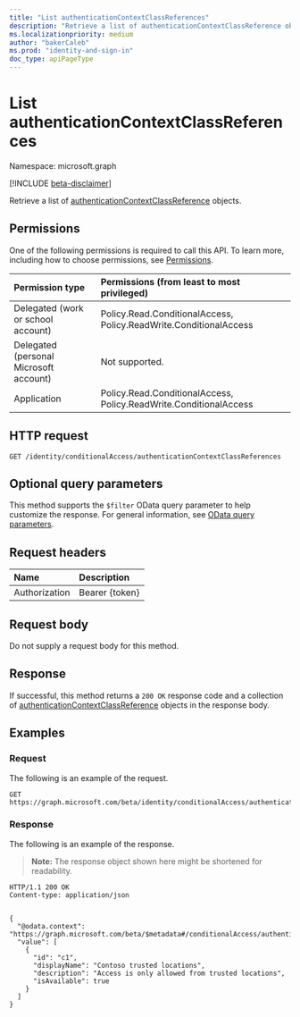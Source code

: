 ```yaml
---
title: "List authenticationContextClassReferences"
description: "Retrieve a list of authenticationContextClassReference objects."
ms.localizationpriority: medium
author: "bakerCaleb"
ms.prod: "identity-and-sign-in"
doc_type: apiPageType
---
```


# List authenticationContextClassReferences

Namespace: microsoft.graph

[!INCLUDE [beta-disclaimer](../../includes/beta-disclaimer.md)]

Retrieve a list of [authenticationContextClassReference](../resources/authenticationcontextclassreference.md) objects.

## Permissions

One of the following permissions is required to call this API. To learn more, including how to choose permissions, see [Permissions](/graph/permissions-reference).

|Permission type                        | Permissions (from least to most privileged)                                       |
|:--------------------------------------|:----------------------------------------------------------------------------------|
|Delegated (work or school account)     | Policy.Read.ConditionalAccess, Policy.ReadWrite.ConditionalAccess |
|Delegated (personal Microsoft account) | Not supported. |
|Application                            | Policy.Read.ConditionalAccess, Policy.ReadWrite.ConditionalAccess |

## HTTP request

<!-- { "blockType": "ignored" } -->

```http
GET /identity/conditionalAccess/authenticationContextClassReferences
```
## Optional query parameters

This method supports the `$filter` OData query parameter to help customize the response. For general information, see [OData query parameters](/graph/query-parameters).

## Request headers

| Name      |Description|
|:----------|:----------|
| Authorization | Bearer {token} |

## Request body

Do not supply a request body for this method.

## Response

If successful, this method returns a `200 OK` response code and a collection of [authenticationContextClassReference](..\resources\authenticationcontextclassreference.md) objects in the response body.

## Examples

### Request

The following is an example of the request.

<!-- {
  "blockType": "request",
  "name": "get_conditionalAccess_authenticationcontextclassreference"
}-->

```msgraph-interactive
GET https://graph.microsoft.com/beta/identity/conditionalAccess/authenticationContextClassReferences
```
### Response


The following is an example of the response.

> **Note:** The response object shown here might be shortened for readability.

<!-- {
  "blockType": "response",
  "truncated": false,
  "@odata.type": "microsoft.graph.authenticationContextClassReference",
  "isCollection": true
} -->

```http
HTTP/1.1 200 OK
Content-type: application/json


{
  "@odata.context": "https://graph.microsoft.com/beta/$metadata#/conditionalAccess/authenticationContextClassReferences",
  "value": [
    {
      "id": "c1",
      "displayName": "Contoso trusted locations",
      "description": "Access is only allowed from trusted locations",
      "isAvailable": true
    }
  ]
}


```

<!-- uuid: 16cd6b66-4b1a-43a1-adaf-3a886856ed98
2019-02-04 14:57:30 UTC -->
<!-- {
  "type": "#page.annotation",
  "description": "List authenticationContextClassReferences",
  "keywords": "",
  "section": "documentation",
  "tocPath": ""
}-->
